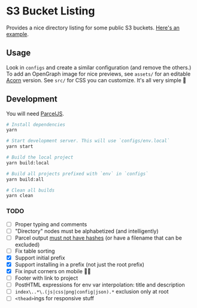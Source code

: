 # S3 Bucket Listing

Provides a nice directory listing for some public S3 buckets. [Here's an example](https://public.nikhil.io).

## Usage

Look in `configs` and create a similar configuration (and remove the others.) To add an OpenGraph image for nice previews, see `assets/` for an editable [Acorn](https://flyingmeat.com/acorn/) version. See `src/` for CSS you can customize. It's all very simple 🤗

## Development

You will need [ParcelJS](https://parceljs.org/).

```bash
# Install dependencies
yarn

# Start development server. This will use `configs/env.local`
yarn start

# Build the local project
yarn build:local

# Build all projects prefixed with `env` in `configs`
yarn build:all

# Clean all builds
yarn clean
```

### TODO

* [ ] Proper typing and comments
* [ ] "Directory" nodes must be alphabetized (and intelligently)
* [ ] Parcel output [must not have hashes](https://github.com/parcel-bundler/parcel/issues/5894) (or have a filename that can be excluded)
* [ ] Fix table sorting
* [x] Support initial prefix
* [x] Support installing in a prefix (not just the root prefix)
* [x] Fix input corners on mobile 🤦‍♀️
* [ ] Footer with link to project
* [ ] PostHTML expressions for env var interpolation: title and description
* [ ] `index\..*\.(js|css|png|config|json).*` exclusion only at root
* [ ] `<thead>`ings for responsive stuff
